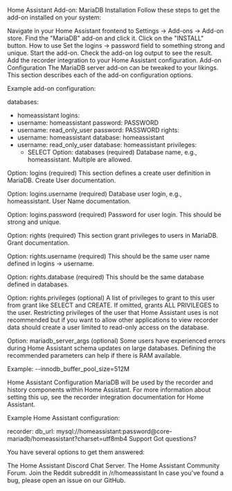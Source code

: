 Home Assistant Add-on: MariaDB
Installation
Follow these steps to get the add-on installed on your system:

Navigate in your Home Assistant frontend to Settings -> Add-ons -> Add-on store.
Find the "MariaDB" add-on and click it.
Click on the "INSTALL" button.
How to use
Set the logins -> password field to something strong and unique.
Start the add-on.
Check the add-on log output to see the result.
Add the recorder integration to your Home Assistant configuration.
Add-on Configuration
The MariaDB server add-on can be tweaked to your likings. This section describes each of the add-on configuration options.

Example add-on configuration:

databases:
  - homeassistant
logins:
  - username: homeassistant
    password: PASSWORD
  - username: read_only_user
    password: PASSWORD
rights:
  - username: homeassistant
    database: homeassistant
  - username: read_only_user
    database: homeassistant
    privileges:
      - SELECT
Option: databases (required)
Database name, e.g., homeassistant. Multiple are allowed.

Option: logins (required)
This section defines a create user definition in MariaDB. Create User documentation.

Option: logins.username (required)
Database user login, e.g., homeassistant. User Name documentation.

Option: logins.password (required)
Password for user login. This should be strong and unique.

Option: rights (required)
This section grant privileges to users in MariaDB. Grant documentation.

Option: rights.username (required)
This should be the same user name defined in logins -> username.

Option: rights.database (required)
This should be the same database defined in databases.

Option: rights.privileges (optional)
A list of privileges to grant to this user from grant like SELECT and CREATE. If omitted, grants ALL PRIVILEGES to the user. Restricting privileges of the user that Home Assistant uses is not recommended but if you want to allow other applications to view recorder data should create a user limited to read-only access on the database.

Option: mariadb_server_args (optional)
Some users have experienced errors during Home Assistant schema updates on large databases. Defining the recommended parameters can help if there is RAM available.

Example: --innodb_buffer_pool_size=512M

Home Assistant Configuration
MariaDB will be used by the recorder and history components within Home Assistant. For more information about setting this up, see the recorder integration documentation for Home Assistant.

Example Home Assistant configuration:

recorder:
  db_url: mysql://homeassistant:password@core-mariadb/homeassistant?charset=utf8mb4
Support
Got questions?

You have several options to get them answered:

The Home Assistant Discord Chat Server.
The Home Assistant Community Forum.
Join the Reddit subreddit in /r/homeassistant
In case you've found a bug, please open an issue on our GitHub.